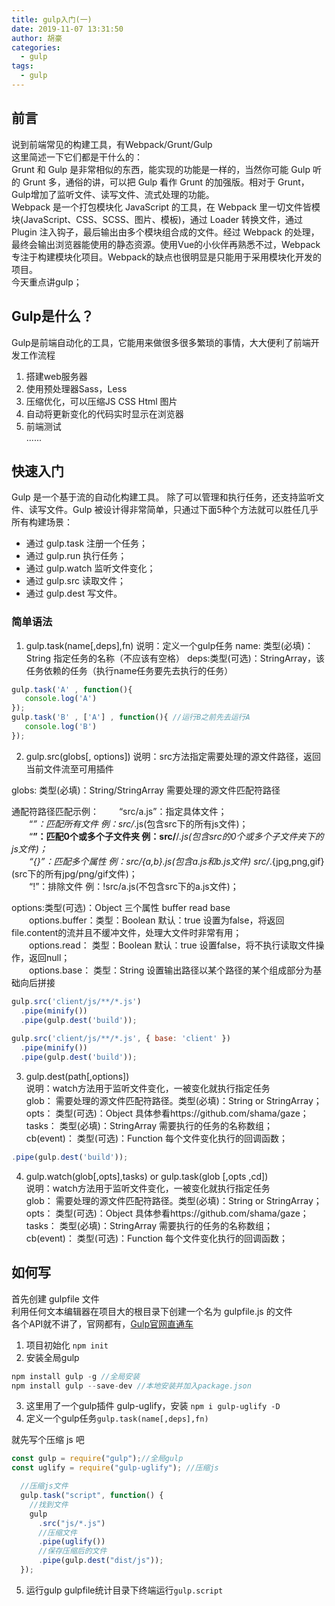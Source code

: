 ```yaml
---
title: gulp入门(一)
date: 2019-11-07 13:31:50
author: 胡豪
categories:
  - gulp
tags:
  - gulp
---
```


## 前言
说到前端常见的构建工具，有Webpack/Grunt/Gulp  
这里简述一下它们都是干什么的：  
Grunt 和 Gulp 是非常相似的东西，能实现的功能是一样的，当然你可能 Gulp 听的 Grunt 多，通俗的讲，可以把 Gulp 看作 Grunt 的加强版。相对于 Grunt，Gulp增加了监听文件、读写文件、流式处理的功能。  
Webpack 是一个打包模块化 JavaScript 的工具，在 Webpack 里一切文件皆模块(JavaScript、CSS、SCSS、图片、模板)，通过 Loader 转换文件，通过 Plugin 注入钩子，最后输出由多个模块组合成的文件。经过 Webpack 的处理，最终会输出浏览器能使用的静态资源。使用Vue的小伙伴再熟悉不过，Webpack 专注于构建模块化项目。Webpack的缺点也很明显是只能用于采用模块化开发的项目。  
今天重点讲gulp；


## Gulp是什么？

Gulp是前端自动化的工具，它能用来做很多很多繁琐的事情，大大便利了前端开发工作流程

1. 搭建web服务器
2. 使用预处理器Sass，Less
3. 压缩优化，可以压缩JS CSS Html 图片
4. 自动将更新变化的代码实时显示在浏览器
5. 前端测试  
...... 

## 快速入门
Gulp 是一个基于流的自动化构建工具。 除了可以管理和执行任务，还支持监听文件、读写文件。Gulp 被设计得非常简单，只通过下面5种个方法就可以胜任几乎所有构建场景：

- 通过 gulp.task 注册一个任务；
- 通过 gulp.run 执行任务；
- 通过 gulp.watch 监听文件变化；
- 通过 gulp.src 读取文件；
- 通过 gulp.dest 写文件。

### 简单语法
1. gulp.task(name[,deps],fn)
说明：定义一个gulp任务
name: 类型(必填)：String 指定任务的名称（不应该有空格）
deps:类型(可选)：StringArray，该任务依赖的任务（执行name任务要先去执行的任务）
```js
gulp.task('A' , function(){
   console.log('A') 
});
gulp.task('B' , ['A'] , function(){ //运行B之前先去运行A
   console.log('B')
});
```

2. gulp.src(globs[, options])
说明：src方法指定需要处理的源文件路径，返回当前文件流至可用插件  

globs: 类型(必填)：String/StringArray  需要处理的源文件匹配符路径  

通配符路径匹配示例：
　　“src/a.js”：指定具体文件；  
　　“*”：匹配所有文件    例：src/*.js(包含src下的所有js文件)；  
　　“**”：匹配0个或多个子文件夹    例：src/**/*.js(包含src的0个或多个子文件夹下的js文件)；  
　　“{}”：匹配多个属性    例：src/{a,b}.js(包含a.js和b.js文件)  src/*.{jpg,png,gif}(src下的所有jpg/png/gif文件)；  
　　“!”：排除文件    例：!src/a.js(不包含src下的a.js文件)；  

options:类型(可选)：Object 三个属性 buffer read base  
　　options.buffer：类型：Boolean  默认：true 设置为false，将返回file.content的流并且不缓冲文件，处理大文件时非常有用；  
　　options.read：  类型：Boolean  默认：true 设置false，将不执行读取文件操作，返回null；  
　　options.base：  类型：String  设置输出路径以某个路径的某个组成部分为基础向后拼接
```js
gulp.src('client/js/**/*.js') 
  .pipe(minify())
  .pipe(gulp.dest('build'));   
 
gulp.src('client/js/**/*.js', { base: 'client' })
  .pipe(minify())
  .pipe(gulp.dest('build'));   
```

3. gulp.dest(path[,options])  
说明：watch方法用于监听文件变化，一被变化就执行指定任务  
glob：  需要处理的源文件匹配符路径。类型(必填)：String or StringArray；  
opts：  类型(可选)：Object 具体参看https://github.com/shama/gaze；  
tasks：  类型(必填)：StringArray 需要执行的任务的名称数组；  
cb(event)：  类型(可选)：Function 每个文件变化执行的回调函数；
```js
.pipe(gulp.dest('build')); 
```

4. gulp.watch(glob[,opts],tasks) or gulp.task(glob [,opts ,cd])  
说明：watch方法用于监听文件变化，一被变化就执行指定任务  
glob：  需要处理的源文件匹配符路径。类型(必填)：String or StringArray；  
opts：  类型(可选)：Object 具体参看https://github.com/shama/gaze；  
tasks：  类型(必填)：StringArray 需要执行的任务的名称数组；  
cb(event)：  类型(可选)：Function 每个文件变化执行的回调函数；


## 如何写
首先创建 gulpfile 文件  
利用任何文本编辑器在项目大的根目录下创建一个名为 gulpfile.js 的文件  
各个API就不讲了，官网都有，[Gulp官网直通车](https://www.gulpjs.com.cn/docs/api/concepts/) 


1. 项目初始化 `npm init` 
2. 安装全局gulp 
```js
npm install gulp -g //全局安装
npm install gulp --save-dev //本地安装并加入package.json
```
3. 这里用了一个gulp插件 gulp-uglify，安装 `npm i gulp-uglify -D`
4. 定义一个gulp任务`gulp.task(name[,deps],fn)`   

就先写个压缩 js 吧
```js
const gulp = require("gulp");//全局gulp
const uglify = require("gulp-uglify"); //压缩js

  //压缩js文件
  gulp.task("script", function() {
    //找到文件
    gulp
      .src("js/*.js")
      //压缩文件
      .pipe(uglify())
      //保存压缩后的文件
      .pipe(gulp.dest("dist/js"));
  });
```
5. 运行gulp
gulpfile统计目录下终端运行`gulp.script`



